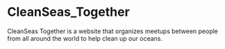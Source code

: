 # CleanSeas_Together
CleanSeas Together is a website that organizes meetups between people from all around the world to help clean up our oceans.
